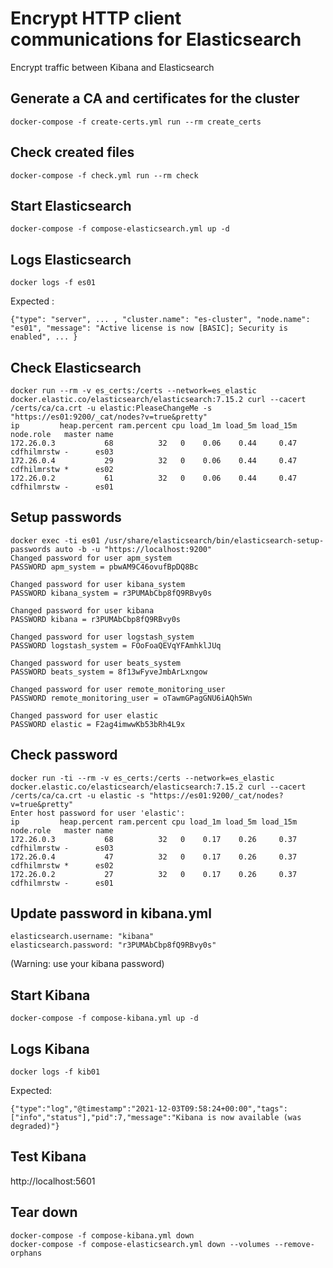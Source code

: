 
# Encrypt HTTP client communications for Elasticsearch

Encrypt traffic between Kibana and Elasticsearch

## Generate a CA and certificates for the cluster

```
docker-compose -f create-certs.yml run --rm create_certs
```

## Check created files

```
docker-compose -f check.yml run --rm check
```

## Start Elasticsearch

```
docker-compose -f compose-elasticsearch.yml up -d
```

## Logs Elasticsearch

```
docker logs -f es01
```

Expected :
```
{"type": "server", ... , "cluster.name": "es-cluster", "node.name": "es01", "message": "Active license is now [BASIC]; Security is enabled", ... }
```

## Check Elasticsearch

```
docker run --rm -v es_certs:/certs --network=es_elastic docker.elastic.co/elasticsearch/elasticsearch:7.15.2 curl --cacert /certs/ca/ca.crt -u elastic:PleaseChangeMe -s "https://es01:9200/_cat/nodes?v=true&pretty"
ip         heap.percent ram.percent cpu load_1m load_5m load_15m node.role   master name
172.26.0.3           68          32   0    0.06    0.44     0.47 cdfhilmrstw -      es03
172.26.0.4           29          32   0    0.06    0.44     0.47 cdfhilmrstw *      es02
172.26.0.2           61          32   0    0.06    0.44     0.47 cdfhilmrstw -      es01
```

## Setup passwords

```
docker exec -ti es01 /usr/share/elasticsearch/bin/elasticsearch-setup-passwords auto -b -u "https://localhost:9200"
Changed password for user apm_system
PASSWORD apm_system = pbwAM9C46ovufBpDQ8Bc

Changed password for user kibana_system
PASSWORD kibana_system = r3PUMAbCbp8fQ9RBvy0s

Changed password for user kibana
PASSWORD kibana = r3PUMAbCbp8fQ9RBvy0s

Changed password for user logstash_system
PASSWORD logstash_system = FOoFoaQEVqYFAmhklJUq

Changed password for user beats_system
PASSWORD beats_system = 8f13wFyveJmbArLxngow

Changed password for user remote_monitoring_user
PASSWORD remote_monitoring_user = oTawmGPagGNU6iAQh5Wn

Changed password for user elastic
PASSWORD elastic = F2ag4imwwKb53bRh4L9x
```

## Check password

```
docker run -ti --rm -v es_certs:/certs --network=es_elastic docker.elastic.co/elasticsearch/elasticsearch:7.15.2 curl --cacert /certs/ca/ca.crt -u elastic -s "https://es01:9200/_cat/nodes?v=true&pretty"
Enter host password for user 'elastic':
ip         heap.percent ram.percent cpu load_1m load_5m load_15m node.role   master name
172.26.0.3           68          32   0    0.17    0.26     0.37 cdfhilmrstw -      es03
172.26.0.4           47          32   0    0.17    0.26     0.37 cdfhilmrstw *      es02
172.26.0.2           27          32   0    0.17    0.26     0.37 cdfhilmrstw -      es01
```

## Update password in kibana.yml

```
elasticsearch.username: "kibana"
elasticsearch.password: "r3PUMAbCbp8fQ9RBvy0s" 
```
(Warning: use your kibana password)

## Start Kibana

```
docker-compose -f compose-kibana.yml up -d
```

## Logs Kibana

```
docker logs -f kib01
```
Expected:
```
{"type":"log","@timestamp":"2021-12-03T09:58:24+00:00","tags":["info","status"],"pid":7,"message":"Kibana is now available (was degraded)"}
```

## Test Kibana

http://localhost:5601

## Tear down

```
docker-compose -f compose-kibana.yml down
docker-compose -f compose-elasticsearch.yml down --volumes --remove-orphans
```
